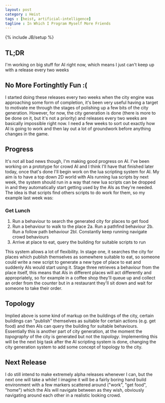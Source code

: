 ```yaml
---
layout: post
category : Heist
tags : [heist, artificial-intelligence]
tagline : In Which I Program Myself More Friends
---
```

{% include JB/setup %}


## TL;DR

I'm working on big stuff for AI right now, which means I just can't keep up with a release every two weeks

## No More Fortinghtly Fun :(

I started doing these releases every two weeks when the city engine was approaching some form of completion, it's been very useful having a target to motivate me through the stages of polishing up a few bits of the city generation. However, for now, the city generation is done (there is more to be done on it, but it's not a priority) and releases every two weeks are basically impossible right now. I need a few weeks to sort out exactly how AI is going to work and then lay out a lot of groundwork before anything changes in the game.

## Progress

It's not all bad news though, I'm making good progress on AI. I've been working on a prototype for crowd AI and I think I'll have that finished later today, once that's done I'll begin work on the lua scripting system for AI. My aim is to have a top down 2D world with AIs running lua scripts by next week, the system should run in a way that new lua scripts can be dropped in and they automatically start getting used by the AIs as they're needed. The idea is that scripts find others scripts to do work for them, so my example last week was:

### Get Lunch
1. Run a behaviour to search the generated city for places to get food
2. Run a behaviour to walk to the place
  2a. Run a pathfind behaviour
  2b. Run a follow path behaviour
    2bI. Constantly keep running navigate crowd behaviours
3. Arrive at place to eat, query the building for suitable scripts to run

This system allows a lot of flexibility. In stage one, it searches the city for places which publish themselves as somewhere suitable to eat, so someone could write a new script to generate a new type of place to eat and suddenly AIs would start using it. Stage three retrieves a behaviour from the place itself, this means that AIs in different places will act differently and appropriately, so for example in a coffee shop they'll queue up and collect an order from the counter but in a restaurant they'll sit down and wait for someone to take their order.

## Topology

Implied above is some kind of markup on the buildings of the city, certain buildings can "publish" themselves as suitable for certain actions (e.g. get food) and then AIs can query the building for suitable behaviours. Essentially this is another part of city generation, at the moment the _topography_ of the city is generated but not the _topology_. Implementing this will be the next big task after the AI scripting system is done, changing the city generation system to add some concept of topology to the city.

## Next Release

I do still intend to make extremely alpha releases whenever I can, but the next one will take a while! I imagine it will be a fairly boring hand build environment with a few markers scattered around ("work", "get food", "home") which the AIs will navigate between as they wish, obviously navigating around each other in a realistic looking crowd.